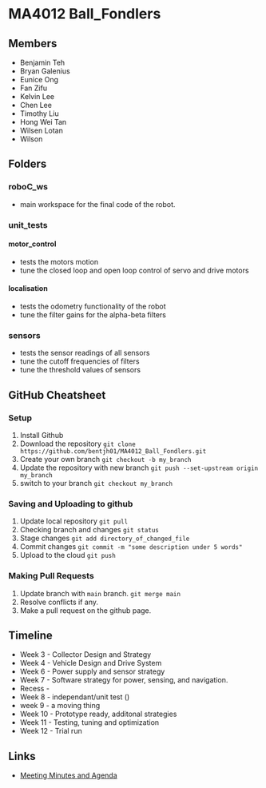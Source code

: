 # MA4012 Ball_Fondlers

## Members

- Benjamin Teh
- Bryan Galenius
- Eunice Ong
- Fan Zifu
- Kelvin Lee
- Chen Lee
- Timothy Liu
- Hong Wei Tan
- Wilsen Lotan
- Wilson

## Folders

### roboC_ws

- main workspace for the final code of the robot.

### unit_tests

#### motor_control

- tests the motors motion
- tune the closed loop and open loop control of servo and drive motors

#### localisation

- tests the odometry functionality of the robot
- tune the filter gains for the alpha-beta filters

### sensors

- tests the sensor readings of all sensors
- tune the cutoff frequencies of filters
- tune the threshold values of sensors

## GitHub Cheatsheet

### Setup

1. Install Github
2. Download the repository `git clone https://github.com/bentjh01/MA4012_Ball_Fondlers.git`
3. Create your own branch `git checkout -b my_branch`
4. Update the repository with new branch `git push --set-upstream origin my_branch`
5. switch to your branch `git checkout my_branch`

### Saving and Uploading to github

1. Update local repository `git pull`
2. Checking branch and changes `git status`
3. Stage changes `git add directory_of_changed_file`
4. Commit changes `git commit -m "some description under 5 words"`
5. Upload to the cloud `git push`

### Making Pull Requests

1. Update branch with `main` branch. `git merge main`
2. Resolve conflicts if any.
3. Make a pull request on the github page.

## Timeline

- Week 3 - Collector Design and Strategy
- Week 4 - Vehicle Design and Drive System
- Week 6 - Power supply and sensor strategy
- Week 7 - Software strategy for power, sensing, and navigation.
- Recess -
- Week 8 - independant/unit test ()
- week 9 - a moving thing
- Week 10 - Prototype ready, additonal strategies
- Week 11 - Testing, tuning and optimization
- Week 12 - Trial run

## Links

- [Meeting Minutes and Agenda](./meetingMinutesAndAgenda/)
